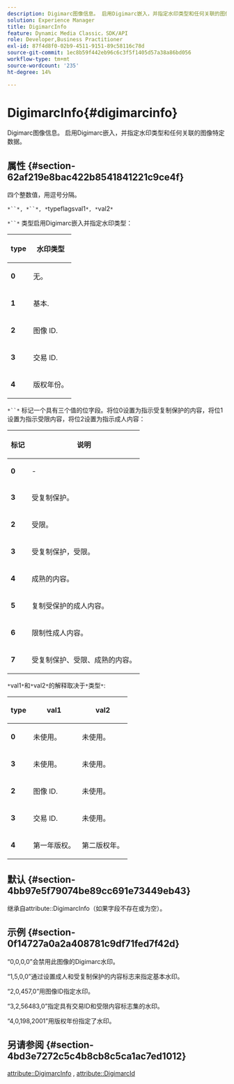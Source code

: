 ```yaml
---
description: Digimarc图像信息。 启用Digimarc嵌入，并指定水印类型和任何关联的图像特定数据。
solution: Experience Manager
title: DigimarcInfo
feature: Dynamic Media Classic，SDK/API
role: Developer,Business Practitioner
exl-id: 87f4d8f0-02b9-4511-9151-89c58116c78d
source-git-commit: 1ec8b59f442eb96c6c3f5f1405d57a38a86bd056
workflow-type: tm+mt
source-wordcount: '235'
ht-degree: 14%

---
```


# DigimarcInfo{#digimarcinfo}

Digimarc图像信息。 启用Digimarc嵌入，并指定水印类型和任何关联的图像特定数据。

## 属性 {#section-62af219e8bac422b8541841221c9ce4f}

四个整数值，用逗号分隔。

`*``*, *``*, *`typeflagsval1`*, *`val2`*`

`*``*` 类型启用Digimarc嵌入并指定水印类型：

<table id="table_3648951F14D94C5BAD097CFB783F1EE7"> 
 <thead> 
  <tr> 
   <th class="entry"> <p><span class="codeph"> <span class="varname"> type</span> </span> </p> </th> 
   <th class="entry"> <p><b>水印类型</b> </p> </th> 
  </tr> 
 </thead>
 <tbody> 
  <tr> 
   <td> <p><b>0</b> </p> </td> 
   <td> <p>无。 </p> </td> 
  </tr> 
  <tr> 
   <td> <p><b>1</b> </p> </td> 
   <td> <p>基本. </p> </td> 
  </tr> 
  <tr> 
   <td> <p><b>2</b> </p> </td> 
   <td> <p>图像 ID. </p> </td> 
  </tr> 
  <tr> 
   <td> <p><b>3</b> </p> </td> 
   <td> <p>交易 ID. </p> </td> 
  </tr> 
  <tr> 
   <td> <p><b>4</b> </p> </td> 
   <td> <p>版权年份。 </p> </td> 
  </tr> 
 </tbody> 
</table>

`*``*` 标记一个具有三个值的位字段。将位0设置为指示受复制保护的内容，将位1设置为指示受限内容，将位2设置为指示成人内容：

<table id="table_00F218515FBE484F9D05CBAF14F9D045"> 
 <thead> 
  <tr> 
   <th class="entry"> <p><span class="codeph"> <span class="varname"> 标记</span> </span> </p> </th> 
   <th class="entry"> <p><b>说明</b> </p> </th> 
  </tr> 
 </thead>
 <tbody> 
  <tr> 
   <td> <p><b>0</b> </p> </td> 
   <td> <p>- </p> </td> 
  </tr> 
  <tr> 
   <td> <p><b>3</b> </p> </td> 
   <td> <p>受复制保护。 </p> </td> 
  </tr> 
  <tr> 
   <td> <p><b>2</b> </p> </td> 
   <td> <p>受限。 </p> </td> 
  </tr> 
  <tr> 
   <td> <p><b>3</b> </p> </td> 
   <td> <p>受复制保护，受限。 </p> </td> 
  </tr> 
  <tr> 
   <td> <p><b>4</b> </p> </td> 
   <td> <p>成熟的内容。 </p> </td> 
  </tr> 
  <tr> 
   <td> <p><b>5</b> </p> </td> 
   <td> <p>复制受保护的成人内容。 </p> </td> 
  </tr> 
  <tr> 
   <td> <p><b>6</b> </p> </td> 
   <td> <p>限制性成人内容。 </p> </td> 
  </tr> 
  <tr> 
   <td> <p><b>7</b> </p> </td> 
   <td> <p>受复制保护、受限、成熟的内容。 </p> </td> 
  </tr> 
 </tbody> 
</table>

`*`val1`*`和`*`val2`*`的解释取决于`*`类型`*`:

<table id="table_6B29F76BC1974C12AB7124BF84B29EC2"> 
 <thead> 
  <tr> 
   <th class="entry"> <p><span class="codeph"> <span class="varname"> type</span> </span> </p> </th> 
   <th class="entry"> <p><span class="codeph"> <span class="varname"> val1  </span> </span> </p> </th> 
   <th class="entry"> <p><span class="codeph"> <span class="varname"> val2  </span> </span> </p> </th> 
  </tr> 
 </thead>
 <tbody> 
  <tr> 
   <td> <p><b>0</b> </p> </td> 
   <td> <p>未使用。 </p> </td> 
   <td> <p>未使用。 </p> </td> 
  </tr> 
  <tr> 
   <td> <p><b>3</b> </p> </td> 
   <td> <p>未使用。 </p> </td> 
   <td> <p>未使用。 </p> </td> 
  </tr> 
  <tr> 
   <td> <p><b>2</b> </p> </td> 
   <td> <p>图像 ID. </p> </td> 
   <td> <p>未使用。 </p> </td> 
  </tr> 
  <tr> 
   <td> <p><b>3</b> </p> </td> 
   <td> <p>交易 ID. </p> </td> 
   <td> <p>未使用。 </p> </td> 
  </tr> 
  <tr> 
   <td> <p><b>4</b> </p> </td> 
   <td> <p>第一年版权。 </p> </td> 
   <td> <p>第二版权年。 </p> </td> 
  </tr> 
 </tbody> 
</table>

## 默认 {#section-4bb97e5f79074be89cc691e73449eb43}

继承自attribute::DigimarcInfo（如果字段不存在或为空）。

## 示例 {#section-0f14727a0a2a408781c9df71fed7f42d}

“0,0,0,0”会禁用此图像的Digimarc水印。

“1,5,0,0”通过设置成人和受复制保护的内容标志来指定基本水印。

“2,0,457,0”用图像ID指定水印。

“3,2,56483,0”指定具有交易ID和受限内容标志集的水印。

“4,0,198,2001”用版权年份指定了水印。

## 另请参阅 {#section-4bd3e7272c5c4b8cb8c5ca1ac7ed1012}

[attribute::DigimarcInfo](../../../../../../is-api/image-catalog/image-serving-api-ref/c-image-catalog-reference/c-attributes-reference/r-digimarcinfo.md#reference-de88636cb9b4435a94e3d0a80f072667) ,  [attribute::DigimarcId](../../../../../../is-api/image-catalog/image-serving-api-ref/c-image-catalog-reference/c-attributes-reference/r-digimarcid.md#reference-33e3eca7f1874510904e5c8645cecd68)
